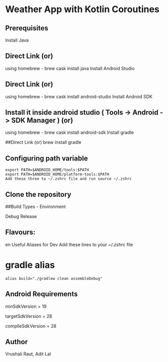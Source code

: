 
# Weather App with Kotlin Coroutines

## Prerequisites
Install Java

## Direct Link (or)
using homebrew - brew cask install java
Install Android Studio

## Direct Link (or)
using homebrew - brew cask install android-studio
Install Android SDK

## Install it inside android studio ( Tools -> Android -> SDK Manager ) (or)
using homebrew - brew cask install android-sdk
Install gradle

##Direct Link (or)
brew install gradle


## Configuring path variable

```export ANDROID_HOME=$HOME/Library/Android/sdk
export PATH=$ANDROID_HOME/tools:$PATH
export PATH=$ANDROID_HOME/platform-tools:$PATH
Add these three to ~/.zshrc file and run source ~/.zshrc
```

## Clone the repository

##Build Types - Environment

Debug
Release

## Flavours:
en
Useful Aliases for Dev
Add these lines to your ~/.zshrc file

# gradle alias
```alias test="./gradlew clean testDebugUnitTest"
alias build="./gradlew clean assembleDebug"
```


## Android Requirements

minSdkVersion = 19

targetSdkVersion = 28

compileSdkVersion = 28


## Author
Vrushali Raut, Adit Lal
